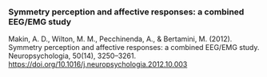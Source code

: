 ### Symmetry perception and affective responses: a combined EEG/EMG study

Makin, A. D., Wilton, M. M., Pecchinenda, A., & Bertamini, M. (2012). Symmetry perception and affective responses: a combined EEG/EMG study. Neuropsychologia, 50(14), 3250–3261. https://doi.org/10.1016/j.neuropsychologia.2012.10.003